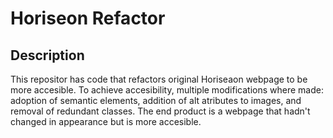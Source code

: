 # Horiseon Refactor

## Description

This repositor has code that refactors original Horiseaon webpage to be more accesible. To achieve accesibility, multiple modifications where made: adoption of semantic elements, 
addition of alt atributes to images, and removal of redundant classes. The end product is a webpage that hadn't changed in appearance but is more accesible. 